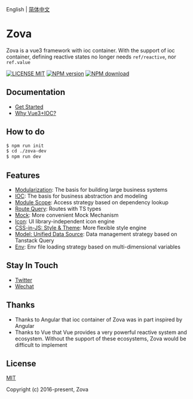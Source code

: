 English | [简体中文](./README.zh-CN.md)

# Zova

Zova is a vue3 framework with ioc container. With the support of ioc container, defining reactive states no longer needs `ref/reactive`, nor `ref.value`

[![LICENSE MIT][license-image]][license-url]
[![NPM version][npm-image]][npm-url]
[![NPM download][download-image]][download-url]

[license-image]: https://img.shields.io/badge/license-MIT-blue.svg
[license-url]: https://github.com/cabloy/zova/blob/master/LICENSE
[npm-image]: https://img.shields.io/npm/v/zova.svg?style=flat-square
[npm-url]: https://npmjs.com/package/zova
[download-image]: https://img.shields.io/npm/dm/zova?color=orange&label=npm%20downloads
[download-url]: https://npmjs.com/package/zova

## Documentation

- [Get Started](https://zova.js.org/guide/start/introduction.html)
- [Why Vue3+IOC?](https://zova.js.org/guide/start/why.html)

## How to do

```bash
$ npm run init
$ cd ./zova-dev
$ npm run dev
```

## Features

- [Modularization](https://zova.js.org/guide/essentials/modularization/module.html): The basis for building large business systems
- [IOC](https://zova.js.org/guide/essentials/ioc/introduction.html): The basis for business abstraction and modeling
- [Module Scope](https://zova.js.org/guide/essentials/scope/introduction.html): Access strategy based on dependency lookup
- [Route Query](https://zova.js.org/guide/techniques/router/route-query.html): Routes with TS types
- [Mock](https://zova.js.org/guide/techniques/mock/introduction.html): More convenient Mock Mechanism
- [Icon](https://zova.js.org/guide/techniques/icon/icon-engine.html): UI library-independent icon engine
- [CSS-in-JS: Style & Theme](https://zova.js.org/guide/techniques/css-in-js/introduction.html): More flexible style engine
- [Model: Unified Data Source](https://zova.js.org/guide/techniques/model/introduction.html): Data management strategy based on Tanstack Query
- [Env](https://zova.js.org/guide/techniques/env/introduction.html): Env file loading strategy based on multi-dimensional variables

## Stay In Touch

- [Twitter](https://twitter.com/zhennann2024)
- [Wechat](./zova-docs/zh/assets/img/wx-zhennann.jpg)

## Thanks

- Thanks to Angular that ioc container of Zova was in part inspired by Angular
- Thanks to Vue that Vue provides a very powerful reactive system and ecosystem. Without the support of these ecosystems, Zova would be difficult to implement

## License

[MIT](./LICENSE)

Copyright (c) 2016-present, Zova
